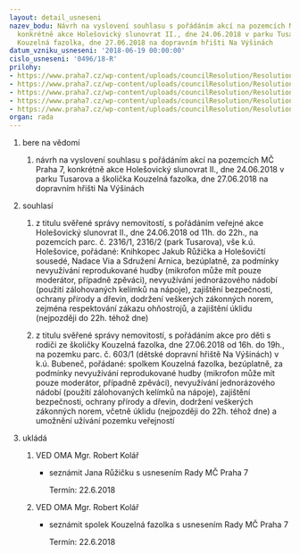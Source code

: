 ```yaml
---
layout: detail_usneseni
nazev_bodu: Návrh na vyslovení souhlasu s pořádáním akcí na pozemcích MČ Praha 7,
  konkrétně akce Holešovický slunovrat II., dne 24.06.2018 v parku Tusarova a školička
  Kouzelná fazolka, dne 27.06.2018 na dopravním hřišti Na Výšinách
datum_vzniku_usneseni: '2018-06-19 00:00:00'
cislo_usneseni: '0496/18-R'
prilohy:
- https://www.praha7.cz/wp-content/uploads/councilResolution/Resolutions/30032/export/00_Tusar25aHolesSlunovratII~368817.docx
- https://www.praha7.cz/wp-content/uploads/councilResolution/Resolutions/30032/export/02_Tusar25aHolesSlunovratII~368816.pdf
- https://www.praha7.cz/wp-content/uploads/councilResolution/Resolutions/30032/export/03_Tusar25aHolesSlunovratII~368815.pdf
- https://www.praha7.cz/wp-content/uploads/councilResolution/Resolutions/30032/export/04_Tusar25aHolesSlunovratII~368814.pdf
- https://www.praha7.cz/wp-content/uploads/councilResolution/Resolutions/30032/export/export~369375.pdf
organ: rada
---
```

<ol id="urzList" class="urzList_view"><li class="urzClass1" id=""><span name="1">bere na vědomí</span><ol class="urzOlClass"><li class="urzClass2" id="" style="text-align: left;"><span><p>návrh na vyslovení souhlasu s pořádáním akcí na pozemcích MČ Praha 7, konkrétně akce Holešovický slunovrat II., dne 24.06.2018 v parku Tusarova a školička Kouzelná fazolka, dne 27.06.2018 na dopravním hřišti Na Výšinách</p></span></li></ol></li><li class="urzClass1" id=""><span name="26">souhlasí</span><ol class="urzOlClass"><li class="urzClass2" id="" style="text-align: left;"><span><p>z titulu svěřené správy nemovitostí, s pořádáním veřejné akce Holešovický slunovrat II., dne 24.06.2018 od 11h. do 22h., na pozemcích parc. č. 2316/1, 2316/2 (park Tusarova), vše k.ú. Holešovice, pořádané: Knihkopec Jakub Růžička a Holešovičtí sousedé, Nadace Via a Sdružení Arnica, bezúplatně, za podmínky nevyužívání reprodukované hudby (mikrofon může mít pouze moderátor, případně zpěváci), nevyužívání jednorázového nádobí (použití zálohovaných kelímků na nápoje), zajištění bezpečnosti, ochrany přírody a dřevin, dodržení veškerých zákonných norem, zejména respektování zákazu ohňostrojů, a zajištění úklidu (nejpozději do 22h. téhož dne)<br></p></span></li><li class="urzClass2" id="" style="text-align: left;"><span><p>z titulu svěřené správy nemovitostí, s pořádáním akce pro děti s rodiči ze školičky Kouzelná fazolka, dne 27.06.2018 od 16h. do 19h., na pozemku parc. č. 603/1 (dětské dopravní hřiště Na Výšinách) v k.ú. Bubeneč, pořádané: spolkem Kouzelná fazolka, bezúplatně,&nbsp;za podmínky nevyužívání reprodukované hudby (mikrofon může mít pouze moderátor, případně zpěváci), nevyužívání jednorázového nádobí (použití zálohovaných kelímků na nápoje), zajištění bezpečnosti, ochrany přírody a dřevin, dodržení veškerých zákonných norem, včetně úklidu (nejpozději do 22h. téhož dne) a umožnění užívání pozemku veřejností<br></p></span></li></ol></li><li class="urzClass1" id="urzUkoly"><span name="1">ukládá</span><ol class="urzOlClass"><li class="urzClass2"><span><p>VED OMA Mgr. Robert Kolář</p></span><ul class="urzUlClass"><li class="urzClass3"><span><p>seznámit Jana Růžičku s usnesením Rady MČ Praha 7</p></span><span class="urzUkolTermin">  Termín:&nbsp;22.6.2018</span></li></ul></li><li class="urzClass2"><span><p>VED OMA Mgr. Robert Kolář</p></span><ul class="urzUlClass"><li class="urzClass3"><span><p>seznámit spolek Kouzelná fazolka s usnesením Rady MČ Praha 7</p></span><span class="urzUkolTermin">  Termín:&nbsp;22.6.2018</span></li></ul></li></ol></li></ol>